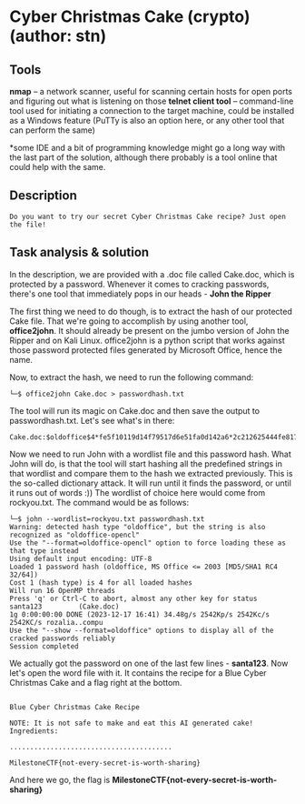 # Cyber Christmas Cake (crypto) (author: stn)

## Tools

**nmap** – a network scanner, useful for scanning certain hosts for open ports and figuring out what is listening on those
**telnet client tool** – command-line tool used for initiating a connection to the target machine, could be installed as a Windows feature (PuTTy is also an option here, or any other tool that can perform the same)

*some IDE and a bit of programming knowledge might go a long way with the last part of the solution, although there probably is a tool online that could help with the same.


## Description

```
Do you want to try our secret Cyber Christmas Cake recipe? Just open the file!
```

## Task analysis & solution

In the description, we are provided with a .doc file called Cake.doc, which is protected by a password. Whenever it comes to cracking passwords, there's one tool that immediately pops in our heads - **John the Ripper**

The first thing we need to do though, is to extract the hash of our protected Cake file. That we're going to accomplish by using another tool, **office2john**. It should already be present on the jumbo version of John the Ripper and on Kali Linux. office2john is a python script that works against those password protected files generated by Microsoft Office, hence the name. 

Now, to extract the hash, we need to run the following command:

```shell
└─$ office2john Cake.doc > passwordhash.txt
```

The tool will run its magic on Cake.doc and then save the output to passwordhash.txt. Let's see what's in there:

```
Cake.doc:$oldoffice$4*fe5f10119d14f79517d6e51fa0d142a6*2c212625444fe81701706b6b69eab450*818fb5ece5570f7794cc624cb92588d78490a613:::::Cake.doc
```

Now we need to run John with a wordlist file and this password hash. What John will do, is that the tool will start hashing all the predefined strings in that wordlist and compare them to the hash we extracted previously. This is the so-called dictionary attack. It will run until it finds the password, or until it runs out of words :)) The wordlist of choice here would come from rockyou.txt. The command would be as follows:

```shell
└─$ john --wordlist=rockyou.txt passwordhash.txt
Warning: detected hash type "oldoffice", but the string is also recognized as "oldoffice-opencl"
Use the "--format=oldoffice-opencl" option to force loading these as that type instead
Using default input encoding: UTF-8
Loaded 1 password hash (oldoffice, MS Office <= 2003 [MD5/SHA1 RC4 32/64])
Cost 1 (hash type) is 4 for all loaded hashes
Will run 16 OpenMP threads
Press 'q' or Ctrl-C to abort, almost any other key for status
santa123         (Cake.doc)
1g 0:00:00:00 DONE (2023-12-17 16:41) 34.48g/s 2542Kp/s 2542Kc/s 2542KC/s rozalia..compu
Use the "--show --format=oldoffice" options to display all of the cracked passwords reliably
Session completed
```

We actually got the password on one of the last few lines - **santa123**. Now let's open the word file with it. It contains the recipe for a Blue Cyber Christmas Cake and a flag right at the bottom.

```word

Blue Cyber Christmas Cake Recipe

NOTE: It is not safe to make and eat this AI generated cake!
Ingredients:

........................................

MilestoneCTF{not-every-secret-is-worth-sharing}
```

And here we go, the flag is **MilestoneCTF{not-every-secret-is-worth-sharing}**
